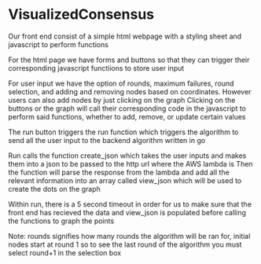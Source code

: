 # VisualizedConsensus

Our front end consist of a simple html webpage with a styling sheet and javascript to perform functions

For the html page we have forms and buttons so that they can trigger their corresponding javascript functiions to store user input

For user input we have the option of rounds, maximum failures, round selection, and adding and removing nodes based on coordinates. However users can also add nodes by just clicking on the graph
Clicking on the buttons or the graph will call their corresponding code in the javascript to perform said functions, whether to add, remove, or update certain values

The run button triggers the run function which triggers the algorithm to send all the user input to the backend algorithm written in go

Run calls the function create_json which takes the user inputs and makes them into a json to be passed to the http url where the AWS lambda is
Then the function will parse the response from the lambda and add all the relevant information into an array called view_json which will be used to create the dots on the graph

Within run, there is a 5 second timeout in order for us to make sure that the front end has recieved the data and view_json is populated before calling the functions to graph the points


Note: rounds signifies how many rounds the algorithm will be ran for, initial nodes start at round 1 so to see the last round of the algorithm you must select round+1 in the selection box
